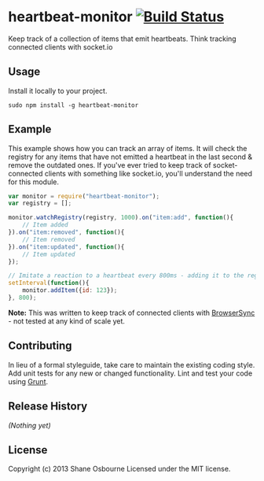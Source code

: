 # heartbeat-monitor [![Build Status](https://travis-ci.org/shakyShane/heartbeat-monitor.png?branch=master)](https://travis-ci.org/shakyShane/heartbeat-monitor)

Keep track of a collection of items that emit heartbeats. Think tracking connected clients with socket.io

## Usage
Install it locally to your project.

`sudo npm install -g heartbeat-monitor`

## Example
This example shows how you can track an array of items. It will check the registry for any items
 that have not emitted a heartbeat in the last second & remove the outdated ones. If you've ever
 tried to keep track of socket-connected clients with something like socket.io, you'll understand the
 need for this module.

```javascript
var monitor = require("heartbeat-monitor");
var registry = [];

monitor.watchRegistry(registry, 1000).on("item:add", function(){
    // Item added
}).on("item:removed", function(){
    // Item removed
}).on("item:updated", function(){
    // Item updated
});

// Imitate a reaction to a heartbeat every 800ms - adding it to the registry
setInterval(function(){
    monitor.addItem({id: 123});
}, 800);

```

**Note:** This was written to keep track of connected clients with [BrowserSync](https://github.com/shakyShane/browser-sync)
    - not tested at any kind of scale yet.

## Contributing
In lieu of a formal styleguide, take care to maintain the existing coding style. Add unit tests for any new or changed functionality. Lint and test your code using [Grunt](http://gruntjs.com/).

## Release History
_(Nothing yet)_

## License
Copyright (c) 2013 Shane Osbourne
Licensed under the MIT license.
